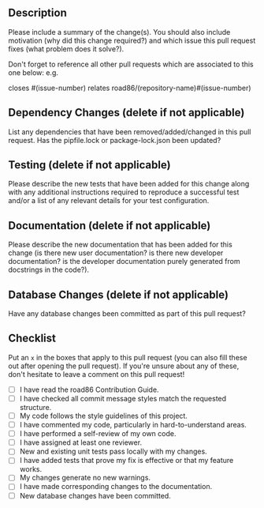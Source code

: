 ## Description

Please include a summary of the change(s).
You should also include motivation (why did this change required?) and which issue this pull request fixes (what problem does it solve?).

Don't forget to reference all other pull requests which are associated to this one below: e.g.

closes #(issue-number)
relates road86/(repository-name)#(issue-number)

## Dependency Changes (delete if not applicable)

List any dependencies that have been removed/added/changed in this pull request.
Has the pipfile.lock or package-lock.json been updated?

## Testing (delete if not applicable)

Please describe the new tests that have been added for this change along with any additional instructions required to reproduce a successful test and/or a list of any relevant details for your test configuration.

## Documentation (delete if not applicable)

Please describe the new documentation that has been added for this change (is there new user documentation? is there new developer documentation? is the developer documentation purely generated from docstrings in the code?).

## Database Changes (delete if not applicable)

Have any database changes been committed as part of this pull request?

## Checklist

Put an `x` in the boxes that apply to this pull request (you can also fill these out after opening the pull request). If you're unsure about any of these, don't hesitate to leave a comment on this pull request!

- [ ] I have read the road86 Contribution Guide.
- [ ] I have checked all commit message styles match the requested structure.
- [ ] My code follows the style guidelines of this project.
- [ ] I have commented my code, particularly in hard-to-understand areas.
- [ ] I have performed a self-review of my own code.
- [ ] I have assigned at least one reviewer.
- [ ] New and existing unit tests pass locally with my changes.
- [ ] I have added tests that prove my fix is effective or that my feature works.
- [ ] My changes generate no new warnings.
- [ ] I have made corresponding changes to the documentation.
- [ ] New database changes have been committed.
